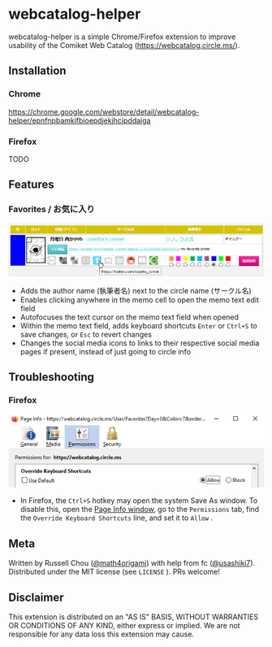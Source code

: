 # webcatalog-helper

webcatalog-helper is a simple Chrome/Firefox extension to improve usability of the Comiket Web Catalog (https://webcatalog.circle.ms/).

## Installation

### Chrome

https://chrome.google.com/webstore/detail/webcatalog-helper/epnfnpbamkifbioepdjekjhcjpddajga

### Firefox

TODO

## Features

### Favorites / お気に入り

![screenshot.png](images/screenshot.png)

* Adds the author name (執筆者名) next to the circle name (サークル名)
* Enables clicking anywhere in the memo cell to open the memo text edit field
* Autofocuses the text cursor on the memo text field when opened
* Within the memo text field, adds keyboard shortcuts `Enter` or `Ctrl+S` to save changes, or `Esc` to revert changes
* Changes the social media icons to links to their respective social media pages if present, instead of just going to circle info

## Troubleshooting

### Firefox

![Firefox Override Keyboard Shortcuts setting](images/ff-permissions.png)

* In Firefox, the `Ctrl+S` hotkey may open the system Save As window. To disable this, open the [Page Info window](https://support.mozilla.org/en-US/kb/firefox-page-info-window), go to the `Permissions` tab, find the `Override Keyboard Shortcuts` line, and set it to `Allow` .

## Meta

Written by Russell Chou ([@math4origami](https://twitter.com/math4origami)) with help from fc ([@usashiki7](https://twitter.com/usashiki7)). Distributed under the MIT license (see `LICENSE` ). PRs welcome!

## Disclaimer

This extension is distributed on an "AS IS" BASIS, WITHOUT WARRANTIES OR CONDITIONS OF ANY KIND, either express or implied. We are not responsible for any data loss this extension may cause.
